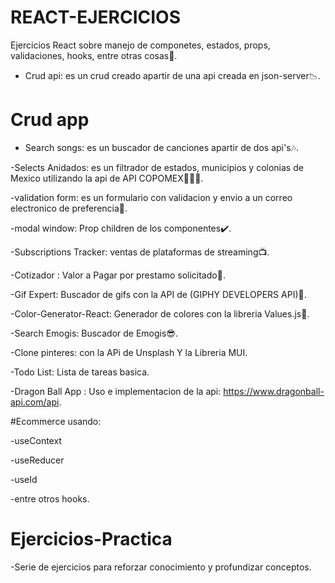 # REACT-EJERCICIOS
Ejercicios React sobre manejo de componetes, estados, props, validaciones, hooks, entre otras cosas🤩.
- Crud api: es un crud creado apartir de una api creada en json-server📉.

# Crud app
- Search songs: es un buscador de canciones apartir de dos api's🎶.

 -Selects Anidados: es un filtrador de estados, municipios y colonias de Mexico utilizando la api de API COPOMEX📍🇲🇽.

-validation form: es un formulario con validacion y envio a un correo electronico de preferencia📩.

-modal window: Prop children de los componentes✔️.

-Subscriptions Tracker: ventas de plataformas de streaming📺.

-Cotizador : Valor a Pagar por prestamo solicitado🏦.

-Gif Expert: Buscador de gifs con la API de (GIPHY DEVELOPERS API)🎁.

-Color-Generator-React: Generador de colores con la libreria Values.js🎨.

-Search Emogis: Buscador de Emogis😎.

-Clone pinteres: con la APi de Unsplash Y la Libreria MUI.

-Todo List: Lista de tareas basica.

-Dragon Ball App : Uso e implementacion de la api: https://www.dragonball-api.com/api.

#Ecommerce usando:

-useContext

-useReducer

-useId

-entre otros hooks.

# Ejercicios-Practica

-Serie de ejercicios para reforzar conocimiento y profundizar conceptos.
